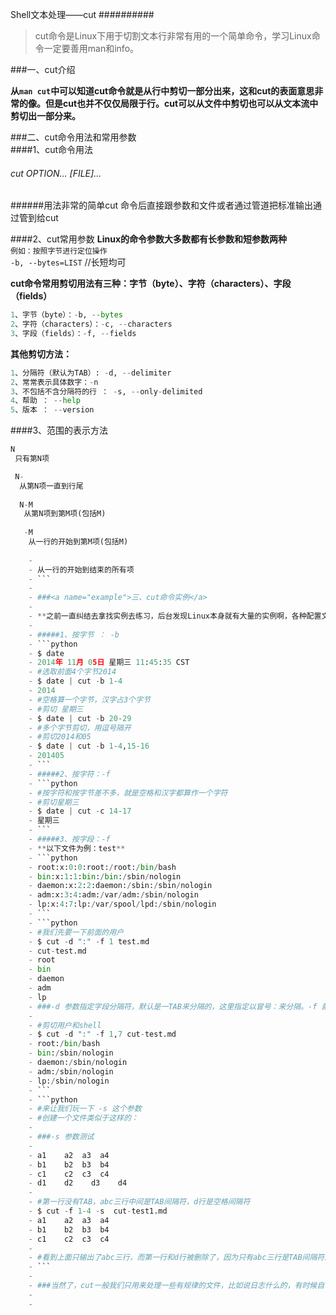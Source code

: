 Shell文本处理——cut
##########

>cut命令是Linux下用于切割文本行非常有用的一个简单命令，学习Linux命令一定要善用man和info。  
<!--more-->
###<a name="NAMEs">一、cut介绍</a>

**从`man cut`中可以知道cut命令就是从行中剪切一部分出来，这和cut的表面意思非常的像。但是cut也并不仅仅局限于行。cut可以从文件中剪切也可以从文本流中剪切出一部分来。**

###<a name="options">二、cut命令用法和常用参数</a>  
####1、cut命令用法
######	cut OPTION... [FILE]...
######用法非常的简单cut 命令后直接跟参数和文件或者通过管道把标准输出通过管到给cut

####2、cut常用参数
**Linux的命令参数大多数都有长参数和短参数两种**  
`例如：按照字节进行定位操作`  
`-b, --bytes=LIST`  //长短均可

**cut命令常用剪切用法有三种：字节（byte）、字符（characters）、字段（fields）**  
```python
1、字节（byte）：-b, --bytes
2、字符（characters）：-c, --characters
3、字段（fields）：-f, --fields
```
**其他剪切方法：**  
```python
1、分隔符（默认为TAB）: -d, --delimiter
2、常常表示具体数字：-n
3、不包括不含分隔符的行 ： -s, --only-delimited
4、帮助 ： --help	
5、版本 ： --version
```  
####3、范围的表示方法
```python
N
 只有第N项

 N-
  从第N项一直到行尾
   
  N-M
   从第N项到第M项(包括M)
    
   -M
    从一行的开始到第M项(包括M)
	 
	-
	- 从一行的开始到结束的所有项
	- ```
	-
	- ###<a name="example">三、cut命令实例</a> 
	-
	- **之前一直纠结去拿找实例去练习，后台发现Linux本身就有大量的实例啊，各种配置文件都可以,最好找有规律的比如`ls -l`命令的**
	-
	- #####1、按字节 ： -b
	- ```python
	- $ date
	- 2014年 11月 05日 星期三 11:45:35 CST
	- #选取前面4个字节2014
	- $ date | cut -b 1-4
	- 2014
	- #空格算一个字节，汉字占3个字节
	- #剪切 星期三
	- $ date | cut -b 20-29
	- #多个字节剪切，用逗号隔开
	- #剪切2014和05
	- $ date | cut -b 1-4,15-16
	- 201405
	- ```   
	- #####2、按字符：-f
	- ```python
	- #按字符和按字节差不多，就是空格和汉字都算作一个字符
	- #剪切星期三
	- $ date | cut -c 14-17
	- 星期三
	- ```  
	- #####3、按字段：-f
	- **以下文件为例：test**
	- ```python
	- root:x:0:0:root:/root:/bin/bash
	- bin:x:1:1:bin:/bin:/sbin/nologin
	- daemon:x:2:2:daemon:/sbin:/sbin/nologin
	- adm:x:3:4:adm:/var/adm:/sbin/nologin
	- lp:x:4:7:lp:/var/spool/lpd:/sbin/nologin
	- ```  
	- ```python
	- #我们先要一下前面的用户
	- $ cut -d ":" -f 1 test.md
	- cut-test.md
	- root
	- bin
	- daemon
	- adm
	- lp
	- ###-d 参数指定字段分隔符，默认是一TAB来分隔的，这里指定以冒号：来分隔。-f 就是我们按照分隔符分好后的字段
	-
	- #剪切用户和shell
	- $ cut -d ":" -f 1,7 cut-test.md
	- root:/bin/bash
	- bin:/sbin/nologin
	- daemon:/sbin/nologin
	- adm:/sbin/nologin
	- lp:/sbin/nologin
	- ```  
	- ```python
	- #来让我们玩一下 -s 这个参数
	- #创建一个文件类似于这样的：
	-
	- ###-s 参数测试
	-
	- a1	a2	a3	a4
	- b1	b2	b3	b4
	- c1	c2	c3	c4
	- d1    d2    d3    d4
	-
	- #第一行没有TAB，abc三行中间是TAB间隔符，d行是空格间隔符
	- $ cut -f 1-4 -s  cut-test1.md
	- a1	a2	a3	a4
	- b1	b2	b3	b4
	- c1	c2	c3	c4
	-
	- #看到上面只输出了abc三行，而第一行和d行被删除了，因为只有abc三行是TAB间隔符的，-s就是剪切出符合-f规则的字段。
	- ```
	-
	- ###当然了，cut一般我们只用来处理一些有规律的文件，比如说日志什么的，有时候自己拼接出间隔符然后再用cut也不错。
	-
	-
